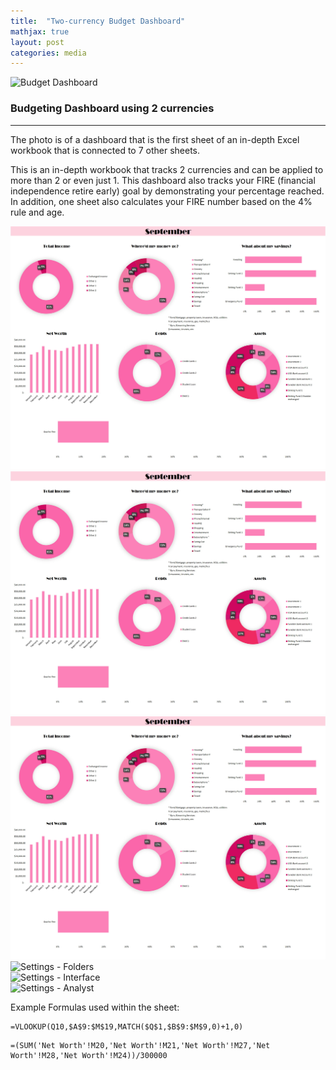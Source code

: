 ```yaml
---
title:  "Two-currency Budget Dashboard"
mathjax: true
layout: post
categories: media
---
```


![Budget Dashboard]({{site.baseurl}}/assets/Images/BudgetDashboard1.jpg)

### Budgeting Dashboard using 2 currencies
---
The photo is of a dashboard that is the first sheet of an in-depth Excel workbook that is connected to 7 other sheets.

This is an in-depth workbook that tracks 2 currencies and can be applied to more than 2 or even just 1. This dashboard also tracks your FIRE (financial independence retire early) goal by demonstrating your percentage reached. In addition, one sheet also calculates your FIRE number based on the 4% rule and age.

<div class="carousel"
  data-flickity='{ "imagesLoaded": true, "percentPosition": false,"adaptiveHeight": true,"fullscreen": true }'>
  <div class="carousel-cell">
    <img src="/assets/Images/BudgetDashboard1.jpg" alt="Case Info tab" />
  </div>
  <div class="carousel-cell">
   <img src="/assets/Images/BudgetDashboard1.jpg" alt="Template Settings tab" />
  </div>
  <div class="carousel-cell">
   <img src="/assets/Images/BudgetDashboard1.jpg" alt="Settings - Creation" />
  </div>
  <div class="carousel-cell">
   <img src="/assets/images/cc/Settings_Folders.PNG" alt="Settings - Folders" />  
  </div>
  <div class="carousel-cell">
   <img src="/assets/images/cc/Settings_Interface.PNG" alt="Settings - Interface" />
  </div>
  <div class="carousel-cell">
   <img src="/assets/images/cc/Settings_Analyst.PNG" alt="Settings - Analyst" />  
  </div>

Example Formulas used within the sheet:
```
=VLOOKUP(Q10,$A$9:$M$19,MATCH($Q$1,$B$9:$M$9,0)+1,0)
```
```
=(SUM('Net Worth'!M20,'Net Worth'!M21,'Net Worth'!M27,'Net Worth'!M28,'Net Worth'!M24))/300000
```